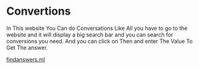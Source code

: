 # Convertions

In This website You Can do Conversations Like All you have to go to the website
and it will display a big search bar and you can search for conversions you need. And you can click on Then and enter The Value To Get The answer.

[findanswers.ml](http://findanswers.ml/")

